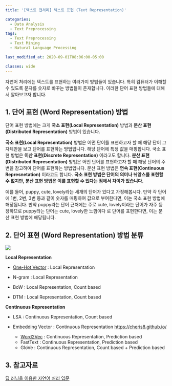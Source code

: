 ```yaml
---
title: '[텍스트 전처리] 텍스트 표현 (Text Representation)'

categories:
  - Data Analysis
  - Text Preprocessing
tags:
  - Text Preprocessing
  - Text Mining
  - Natural Language Processing

last_modified_at: 2020-09-01T08:06:00-05:00

classes: wide
---
```


자연어 처리에는 텍스트를 표현하는 여러가지 방법들이 있습니다. 특히 컴퓨터가 이해할 수 있도록 문자를 숫자로 바꾸는 방법들이 존재합니다. 이러한 단어 표현 방법들에 대해서 알아보고자 합니다.

## 1. 단어 표현 (Word Representation) 방법

단어 표현 방법에는 크게 **국소 표현(Local Representation)** 방법과 **분산 표현(Distributed Representation)** 방법이 있습니다. 

**국소 표현(Local Representation)** 방법은 어떤 단어를 표현하고자 할 때 해당 단어 그 자체만을 보고 단어를 표현하는 방법입니다. 해당 단어에 특정 값을 매핑합니다. 국소 표현 방법은 **이산 표현(Discrete Representation)** 이라고도 합니다. **분산 표현(Distributed Representation)** 방법은 어떤 단어를 표현하고자 할 때 해당 단어의 주변을 참고하여 단어를 표현하는 방법입니다. 분산 표현 방법은 **연속 표현(Continuous Represnetation)** 이라고도 합니다. **국소 표현 방법은 단어의 의미나 뉘앙스를 표현할 수 없지만, 분산 표현 방법은 이를 표현할 수 있다는 점에서 차이가 있습니다.**

예를 들어, puppy, cute, lovely라는 세개의 단어가 있다고 가정해봅시다. 만약 각 단어에 1번, 2번, 3번 등과 같이 숫자를 매핑하여 값으로 부여한다면,  이는 국소 표현 방법에 해당됩니다. 만약 puppy라는 단어 근처에는 주로 cute, lovely이라는 단어가 자주 등장하므로 puppy라는 단어는 cute, lovely한 느낌이다 로 단어를 표현한다면, 이는 분산 표현 방법에 해당됩니다.

## 2. 단어 표현 (Word Representation) 방법 분류

![]({{site.url}}/assets/images/DA/TP/wordrepresentation.PNG)

**Local Representation**

- [One-Hot Vector]({{site.url}}/data%20analysis/TP-Encoding/) : Local Representation
- N-gram : Local Representation
​

- BoW : Local Representation, Count based
- DTM : Local Representation, Count based


**Continuous Representation**
​
- LSA : Continuous Representation, Count based

- Embedding Vector : Continuous Representation
https://cheris8.github.io/
    - [Word2Vec]({{site.url}}/​deep%20learning/NLP-WordEmbedding-Word2Vec/) : Continuous Representation, Prediction based
    - FastText : Continuous Representation, Prediction based
    - GloVe : Continuous Representation, Count based + Prediction based

## 3. 참고자료

[딥 러닝을 이용한 자연어 처리 입문](https://wikidocs.net/book/2155)

